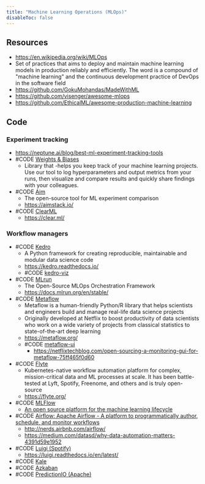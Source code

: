 ```yaml
---
title: "Machine Learning Operations (MLOps)"
disableToc: false 
---
```



## Resources
- https://en.wikipedia.org/wiki/MLOps
- Set of practices that aims to deploy and maintain machine learning models in production reliably and efficiently. The word is a compound of "machine learning" and the continuous development practice of DevOps in the software field
- https://github.com/GokuMohandas/MadeWithML
- https://github.com/visenger/awesome-mlops
- https://github.com/EthicalML/awesome-production-machine-learning

## Code
### Experiment tracking
- https://neptune.ai/blog/best-ml-experiment-tracking-tools
- #CODE [Weights & Biases](https://docs.wandb.com/)
	- Library that -helps you keep track of your machine learning projects. Use our tool to log hyperparameters and output metrics from your runs, then visualize and compare results and quickly share findings with your colleagues.
- #CODE [Aim](https://github.com/aimhubio/aim)
	- The open-source tool for ML experiment comparison
	- https://aimstack.io/
- #CODE [ClearML](https://github.com/allegroai/clearml)
	- https://clear.ml/

### Workflow managers
- #CODE [Kedro](https://github.com/kedro-org/kedro)
	- A Python framework for creating reproducible, maintainable and modular data science code
	- https://kedro.readthedocs.io/
	- #CODE [kedro-viz](https://github.com/kedro-org/kedro-viz)
- #CODE [MLrun](https://github.com/mlrun/mlrun)
	- The Open-Source MLOps Orchestration Framework
	- https://docs.mlrun.org/en/stable/
- #CODE [Metaflow](https://github.com/Netflix/metaflow)
	- Metaflow is a human-friendly Python/R library that helps scientists and engineers build and manage real-life data science projects
	- Originally developed at Netflix to boost productivity of data scientists who work on a wide variety of projects from classical statistics to state-of-the-art deep learning
	- https://metaflow.org/
	- #CODE [metaflow-ui](https://github.com/Netflix/metaflow-ui)
		- https://netflixtechblog.com/open-sourcing-a-monitoring-gui-for-metaflow-75ff465f0d60
- #CODE [Flyte](https://github.com/flyteorg/flyte)
	- Kubernetes-native workflow automation platform for complex, mission-critical data and ML processes at scale. It has been battle-tested at Lyft, Spotify, Freenome, and others and is truly open-source
	- https://flyte.org/
- #CODE [MLFlow](https://github.com/mlflow/mlflow/ )
	- [An open source platform for the machine learning lifecycle](https://mlflow.org)
- #CODE [Airflow: Apache Airflow - A platform to programmatically author, schedule, and monitor workflows](https://github.com/apache/airflow)
	- http://nerds.airbnb.com/airflow/
	- https://medium.com/datasd/why-data-automation-matters-4391d59e1952
- #CODE [Luigi (Spotify)](https://github.com/spotify/luigi)
	- https://luigi.readthedocs.io/en/latest/
- #CODE [Kale](https://github.com/kubeflow-kale/kale)
- #CODE [Azkaban](https://github.com/azkaban/azkaban)
- #CODE [PredictionIO (Apache)](https://predictionio.apache.org)